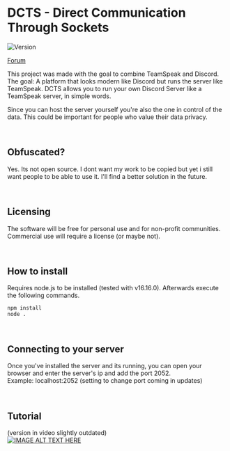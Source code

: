 # DCTS - Direct Communication Through Sockets
![Version](https://img.shields.io/static/v1?label=State&message=Early%20Access&color=orange) 
<!-- ![GitHub all releases](https://img.shields.io/github/downloads/hackthedev/dcts-shipping/total?color=success&label=Downloads) -->
[Forum](https://dcts.chat/)

This project was made with the goal to combine TeamSpeak and Discord. The goal: A platform that looks modern like Discord but runs the server like TeamSpeak. DCTS allows you to run your own Discord Server like a TeamSpeak server, in simple words.

Since you can host the server yourself you're also the one in control of the data. This could be important for people who value their data privacy.

<br>

## Obfuscated?
Yes. Its not open source. I dont want my work to be copied but yet i still want people to be able to use it. I'll find a better solution in the future.

<br>

## Licensing
The software will be free for personal use and for non-profit communities. Commercial use will require a license (or maybe not). 

<br>

## How to install
Requires node.js to be installed (tested with v16.16.0). Afterwards execute the following commands.
```
npm install
node .
```

<br>

## Connecting to your server
Once you've installed the server and its running, you can open your browser and enter the server's ip and add the port 2052.<br>
Example: localhost:2052
(setting to change port coming in updates)

<br>

## Tutorial
(version in video slightly outdated)<br>
[![IMAGE ALT TEXT HERE](https://img.youtube.com/vi/ayeua15ICpM/0.jpg)](https://www.youtube.com/watch?v=ayeua15ICpM)
